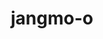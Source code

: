 ---
id: 782
title: jangmo-o
types: [dragon]
image: https://raw.githubusercontent.com/PokeAPI/sprites/master/sprites/pokemon/782.png
---